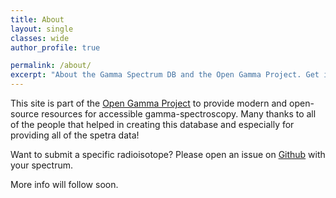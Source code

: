 ```yaml
---
title: About
layout: single
classes: wide
author_profile: true

permalink: /about/
excerpt: "About the Gamma Spectrum DB and the Open Gamma Project. Get in touch or submit your own spectra!"
---
```


This site is part of the [Open Gamma Project](https://github.com/Open-Gamma-Project) to provide modern and open-source resources for accessible gamma-spectroscopy. Many thanks to all of the people that helped in creating this database and especially for providing all of the spetra data!

Want to submit a specific radioisotope? Please open an issue on [Github](https://github.com/Open-Gamma-Project/Gamma-Spectrum-Database) with your spectrum.

More info will follow soon.

